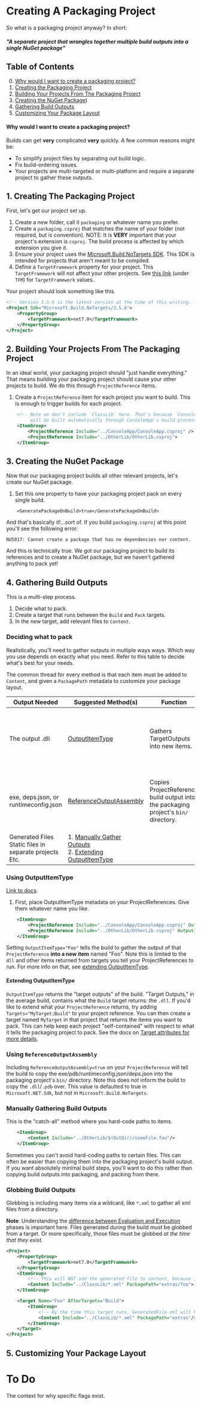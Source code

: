 # Creating A Packaging Project
So what is a packaging project anyway? In short:

#### _"A **separate** project that wrangles together multiple build outputs into a single NuGet package"_



## Table of Contents
0. [Why would I want to create a packaging project?](#why-would-i-want-to-create-a-packaging-project)
1. [Creating the Packaging Project](#1-creating-the-packaging-project)
1. [Building Your Projects From The Packaging Project](#2-building-your-projects-from-the-packaging-project)
1. [Creating the NuGet Package](#3-creating-the-nuget-package))
1. [Gathering Build Outputs](#4-gathering-build-outputs)
1. [Customizing Your Package Layout](#5-customizing-your-package-layout)

#### Why would I want to create a packaging project?
Builds can get **very** complicated **very** quickly.
A few common reasons might be:
- To simplify project files by separating out build logic.
- Fix build-ordering issues.
- Your projects are multi-targeted or multi-platform and require a separate project to gather these outputs.

## 1. Creating The Packaging Project
First, let's get our project set up.

1. Create a new folder, call it `packaging` or whatever name you prefer.
1. Create a `packaging.csproj` that matches the name of your folder (not required, but is convention).
    NOTE: It is **VERY** important that your project's extension is `csproj`. The build process is affected by which extension you give it.
1. Ensure your project uses the [Microsoft.Build.NoTargets SDK](https://github.com/microsoft/MSBuildSdks/blob/main/src/NoTargets/README.md). This SDK is intended for projects that aren't meant to be compiled. 
1. Define a `TargetFramework` property for your project. This `TargetFramework` will not affect your other projects. See [this link](https://learn.microsoft.com/dotnet/standard/frameworks#supported-target-frameworks) (under `TFM`) for `TargetFramework` values.

Your project should look something like this.
```xml
<!-- Version 3.5.6 is the latest version at the time of this writing. -->
<Project Sdk="Microsoft.Build.NoTargets/3.5.6">
    <PropertyGroup>
        <TargetFramework>net7.0</TargetFramework>
    </PropertyGroup>
</Project>
```

## 2. Building Your Projects From The Packaging Project
In an ideal world, your packaging project should "just handle everything." That means building your packaging project should cause your other projects to build. We do this through `ProjectReference` items.

1. Create a `ProjectReference` item for each project you want to build. This is enough to trigger builds for each project.
```xml
    <!-- Note we don't include `ClassLib` here. That's because `ConsoleApp` already has a `ProjectReference` to it. ClassLib
         will be built automatically through ConsoleApp's build process.-->
    <ItemGroup>
        <ProjectReference Include="../ConsoleApp/ConsoleApp.csproj" />
        <ProjectReference Include="../OtherLib/OtherLib.csproj">
    </ItemGroup>
```

## 3. Creating the NuGet Package
Now that our packaging project builds all other relevant projects, let's create our NuGet package.

1. Set this one property to have your packaging project pack on every single build.
```
    <GeneratePackageOnBuild>true</GeneratePackageOnBuild>
```

And that's basically it!...sort of. If you build `packaging.csproj` at this point you'll see the following error:

```
NU5017: Cannot create a package that has no dependencies nor content.
```

And this is technically true. We got our packaging project to build its references and to create a NuGet package, but we haven't gathered anything to pack yet!

## 4. Gathering Build Outputs
This is a multi-step process.

1. Decide what to pack.
1. Create a target that runs between the `Build` and `Pack` targets.
1. In the new target, add relevant files to `Content`.

### Deciding what to pack
Realistically, you'll need to gather outputs in multiple ways ways. Which way you use depends on exactly what you need. Refer to this table to decide what's best for your needs.

The common thread for every method is that each item must be added to `Content`, and given a `PackagePath` metadata to customize your package layout.

Output Needed | Suggested Method(s) | Function | Notes
------        | --------- | --------- | ------
The output .dll  | [OutputItemType](#using-outputitemtype) | Gathers TargetOutputs into new items. | This normally affects the build process because it passes the outputs to the compiler & friends. Thanks to `Microsoft.Build.NoTargets`, there's no need to worry about that here. |
exe, deps.json, or runtimeconfig.json | [ReferenceOutputAssembly](#using-referenceoutputassembly) | Copies ProjectReference build output into the packaging project's `bin/` directory. | If you care about _absolute minimal_ build steps/copies, you may want to [Manually Gather Outputs](#manually-gathering-other-build-outputs) instead. Sometimes a direct reference to an item is better than copying it over entirely.
Generated Files<br/>Static files in separate projects<br/>Etc. | 1. [Manually Gather Outputs](#manually-gathering-other-build-outputs) <br/> 2. [Extending OutputItemType](#extending-outputitemtype) |  | There are MANY ways to gather the different types of outputs of a build.

### Using OutputItemType
[Link to docs](https://learn.microsoft.com/visualstudio/msbuild/common-msbuild-project-items#projectreference). 

1. First, place OutputItemType metadata on your ProjectReferences. Give them whatever name you like.

```xml
    <ItemGroup>
        <ProjectReference Include="../ConsoleApp/ConsoleApp.csproj" OutputItemType="ConsoleAppOutput" />
        <ProjectReference Include="../OtherLib/OtherLib.csproj" OutputItemType="OtherLibOutput" />
    </ItemGroup>
```

Setting `OutputItemType="Foo"` tells the build to gather the output of that `ProjectReference` **into a new item** named "Foo". Note this is limited to the `dll` and other items returned from targets you tell your ProjectReferences to run. For more info on that, see [extending OutputItemType](#extending-outputitemtype).

#### Extending OutputItemType
`OutputItemType` returns the "target outputs" of the build. "Target Outputs," in the average build, contains what the `Build` target returns: the `.dll`. If you'd like to extend what your `ProjectReference` returns, try adding `Targets="MyTarget;Build"` to your project reference. You can then create a target named `MyTarget` in that project that returns the items you want to pack. This can help keep each project "self-contained" with respect to what it tells the packaging project to pack. See the docs on [Target attributes for more details](https://learn.microsoft.com/visualstudio/msbuild/target-element-msbuild#attributes).

### Using `ReferenceOutputAssembly`
Including `ReferenceOutputAssembly=true` on your `ProjectReference` will tell the build to copy the exe/pdb/runtimeconfig.json/deps.json into the packaging project's `bin/` directory. Note this does _not_ inform the build to copy the `.dll`/`.pdb` over. This value is defaulted to true in `Microsoft.NET.Sdk`, but not in `Microsoft.Build.NoTargets`.

### Manually Gathering Build Outputs
This is the "catch-all" method where you hard-code paths to items.

```xml
    <ItemGroup>
        <Content Include="../OtherLib/$(OutDir)/someFile.foo"/>
    </ItemGroup>
```
Sometimes you can't avoid hard-coding paths to certain files. This can often be easier than copying them into the packaging project's build output. If you want absolutely minimal build steps, you'll want to do this rather than copying build outputs into packaging, and packing from there.


### Globbing Build Outputs
Globbing is including many items via a wildcard, like `*.xml` to gather all xml files from a directory.

**Note**: Understanding the [difference between Evaluation and Execution]() phases is important here. Files generated _during_ the build must be globbed from a target. Or more specifically, those files must be globbed _at the time that they exist_.

```xml
<Project>
    <PropertyGroup>
        <TargetFramework>net7.0</TargetFramework>
    </PropertyGroup>
    <ItemGroup>
        <!-- This will NOT add the generated file to content, because it doesn't exist at the start of the build. -->
        <Content Include="../ClassLib/*.xml" PackagePath="extras/foo">
    </ItemGroup>

    <Target Name="Foo" AfterTargets="Build">
        <ItemGroup>
            <!-- By the time this target runs, GeneratedFile.xml will have been generated. NOW it will be added to Content. -->
            <Content Include="../ClassLib/*.xml" PackagePath="extras"/>
        </ItemGroup>
    </Target>
</Project>
```

## 5. Customizing Your Package Layout


# To Do
The context for why specific flags exist.